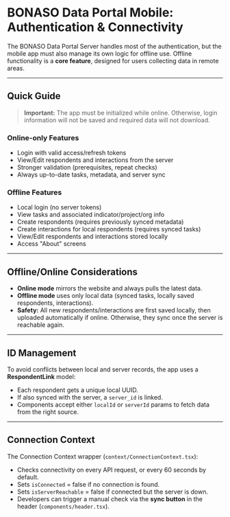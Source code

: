 # BONASO Data Portal Mobile: Authentication & Connectivity

The BONASO Data Portal Server handles most of the authentication, but the mobile app must also manage its own logic for offline use. Offline functionality is a **core feature**, designed for users collecting data in remote areas.

---

## Quick Guide

> **Important:** The app must be initialized while online. Otherwise, login information will not be saved and required data will not download.

### Online-only Features
- Login with valid access/refresh tokens  
- View/Edit respondents and interactions from the server  
- Stronger validation (prerequisites, repeat checks)  
- Always up-to-date tasks, metadata, and server sync  

### Offline Features
- Local login (no server tokens)  
- View tasks and associated indicator/project/org info  
- Create respondents (requires previously synced metadata)  
- Create interactions for local respondents (requires synced tasks)  
- View/Edit respondents and interactions stored locally  
- Access "About" screens  

---

## Offline/Online Considerations

- **Online mode** mirrors the website and always pulls the latest data.  
- **Offline mode** uses only local data (synced tasks, locally saved respondents, interactions).  
- **Safety:** All new respondents/interactions are first saved locally, then uploaded automatically if online. Otherwise, they sync once the server is reachable again.  

---

## ID Management

To avoid conflicts between local and server records, the app uses a **RespondentLink** model:  
- Each respondent gets a unique local UUID.  
- If also synced with the server, a `server_id` is linked.  
- Components accept either `localId` or `serverId` params to fetch data from the right source.  

---

## Connection Context

The Connection Context wrapper (`context/ConnectionContext.tsx`):  
- Checks connectivity on every API request, or every 60 seconds by default.  
- Sets `isConnected` = false if no connection is found.  
- Sets `isServerReachable` = false if connected but the server is down.  
- Developers can trigger a manual check via the **sync button** in the header (`components/header.tsx`).  
